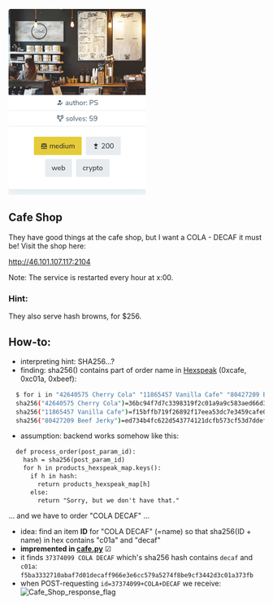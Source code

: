 ![chall09](chall09.png)

## Cafe Shop
They have good things at the cafe shop, but I want a COLA - DECAF it must be!
Visit the shop here:

http://46.101.107.117:2104

Note: The service is restarted every hour at x:00.

### Hint:
They also serve hash browns, for $256.

## How-to:
* interpreting hint: SHA256…?
* finding: sha256(<POST param id value>) contains part of order name in [Hexspeak](https://en.wikipedia.org/wiki/Hexspeak) (0xcafe, 0xc01a, 0xbeef):
```bash
  $ for i in "42640575 Cherry Cola" "11865457 Vanilla Cafe" "80427209 Beef Jerky" ; do echo -n "sha256(\"$i\")=" && echo -n "$i" | sha256sum -t; done
  sha256("42640575 Cherry Cola")=36bc94f7d7c3398319f2c01a9a9c583aed66d3a5e325aafa0652ceb2bdc271cf  -
  sha256("11865457 Vanilla Cafe")=f15bffb719f26892f17eea53dc7e3459cafe021bc0db2dce72429667d7aaee96  -
  sha256("80427209 Beef Jerky")=ed734b4fc622d543774121dcfb573cf53d7ddef85ebebeef9fd7cbd8bf4363c9  -
```
* assumption: backend works somehow like this:
```python3
  def process_order(post_param_id):
    hash = sha256(post_param_id)
    for h in products_hexspeak_map.keys():
      if h in hash:
        return products_hexspeak_map[h]
      else:
        return "Sorry, but we don't have that."
```
  … and we have to order "COLA DECAF" …
* idea: find an item **ID** for "COLA DECAF" (=name) so that sha256(ID + name) in hex contains "c01a" and "decaf"
* **impremented in [cafe.py](cafe.py)** ☑
* it finds ```37374099 COLA DECAF``` which's sha256 hash contains ```decaf``` and ```c01a```:
  ```f5ba3332710abaf7d01decaff966e3e6cc579a5274f8be9cf3442d3c01a373fb```
* when POST-requesting ```id=37374099+COLA+DECAF``` we receive:
  ![Cafe_Shop_response_flag](Cafe_Shop_response_flag.png)
